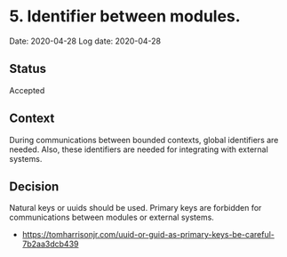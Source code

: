 # 5. Identifier between modules.
Date: 2020-04-28
Log date: 2020-04-28

## Status
Accepted

## Context
During communications between bounded contexts, global identifiers are needed. Also, these identifiers are needed for integrating with external systems.

## Decision
Natural keys or uuids should be used. Primary keys are forbidden for communications between modules or external systems.
- https://tomharrisonjr.com/uuid-or-guid-as-primary-keys-be-careful-7b2aa3dcb439
